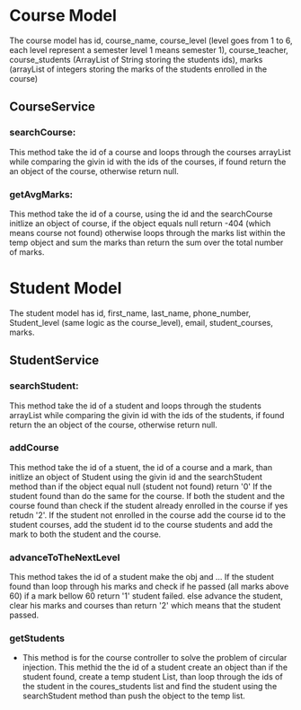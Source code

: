 # Course Model
The course model has id, course_name, course_level (level goes from 1 to 6, each level represent a semester level 1 means semester 1), course_teacher, course_students (ArrayList of String storing the students ids), marks (arrayList of integers storing the marks of the students enrolled in the course)
## CourseService
### searchCourse: 
This method take the id of a course and loops through the courses arrayList while comparing the givin id with the ids of the courses, if found return the an object of the course, otherwise return null.
### getAvgMarks:
This method take the id of a course, using the id and the searchCourse initlize an object of course, if the object equals null return -404 (which means course not found) otherwise loops through the marks list within the temp object and sum the marks than return the sum over the total number of marks.
# Student Model
The student model has id, first_name, last_name, phone_number, Student_level (same logic as the course_level), email, student_courses, marks.
## StudentService
### searchStudent:
This method take the id of a student and loops through the students arrayList while comparing the givin id with the ids of the students, if found return the an object of the course, otherwise return null.
### addCourse
This method take the id of a stuent, the id of a course and a mark, than initlize an object of Student using the givin id and the searchStudent method than if the object equal null (student not found) return '0'
If the student found than do the same for the course.
If both the student and the course found than check if the student already enrolled in the course if yes retudn '2'.
If the student not enrolled in the course add the course id to the student courses, add the student id to the course students and add the mark to both the student and the course.
### advanceToTheNextLevel
This method takes the id of a student make the obj and ... 
If the student found than loop through his marks and check if he passed (all marks above 60) if a mark bellow 60 return '1' student failed.
else advance the student, clear his marks and courses than return '2' which means that the student passed.
### getStudents
* This method is for the course controller to solve the problem of circular injection.
  This methid the the id of a student create an object than if the student found, create a temp student List, than loop through the ids of the student in the coures_students list and find the student using the searchStudent method than push the object to the temp list. 
